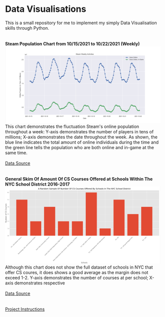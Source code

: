 # Data Visualisations
This is a small repository for me to implement my simply Data Visualisation skills through Python.
</br>
</br>
</br>
**Steam Population Chart from 10/15/2021 to 10/22/2021 (Weekly)**
![Steam-pop](Steam-Pop.png)
This chart demonstrates the fluctuation Steam's online population throughout a week: Y-axis demonstrates the number of players in tens of millions; X-axis demonstrates the date throughout the week. 
As shown, the blue line indicates the total amount of online individuals during the time and the green line tells the population who are both online and in-game at the same time.
</br>
</br>
[Data Source](https://steamdb.info/graph/)
</br>
</br>
</br>
**General Skim Of Amount Of CS Courses Offered at Schools Within The NYC School District 2016-2017**
![CS-School](CS-SCHOOLS.png)
Although this chart does not show the full dataset of schools in NYC that offer CS coures, it does shows a good average as the margin does not exceed 1-2. 
Y-axis demonstrates the number of courses at per school; X-axis demonstrates respective 
</br>
</br>
[Data Source](https://catalog.data.gov/dataset/2016-2017-computer-science-report/)
</br>
</br>
</br>
[Project Instructions](https://github.com/mikeizbicki/cmc-csci040/blob/2021fall/hw_02/README.md)

